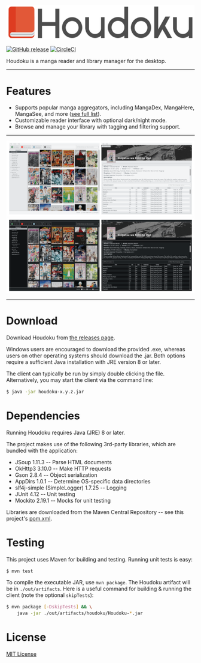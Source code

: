 ![Houdoku Header](/res/houdoku_header.png)

[![GitHub release](https://img.shields.io/github/release/xgi/houdoku.svg)](https://github.com/xgi/houdoku/releases) 
[![CircleCI](https://circleci.com/gh/xgi/houdoku/tree/master.svg?style=svg)](https://circleci.com/gh/xgi/houdoku/tree/master)

Houdoku is a manga reader and library manager for the desktop.

---

# Features

* Supports popular manga aggregators, including MangaDex, MangaHere, MangaSee, and more
([see full list](https://github.com/xgi/houdoku/blob/master/supported_sources.txt)).
* Customizable reader interface with optional dark/night mode.
* Browse and manage your library with tagging and filtering support.

---

![Screenshots (light)](/res/screenshots_light.png)
![Screenshots (dark)](/res/screenshots_dark.png)

---

# Download

Download Houdoku from [the releases page](https://github.com/xgi/houdoku/releases).

Windows users are encouraged to download the provided .exe, whereas users on other operating
systems should download the .jar. Both options require a sufficient Java installation with JRE
version 8 or later.

The client can typically be run by simply double clicking the file. Alternatively, you may start
the client via the command line:

```bash
$ java -jar houdoku-x.y.z.jar
```

# Dependencies

Running Houdoku requires Java (JRE) 8 or later.

The project makes use of the following 3rd-party libraries, which are bundled with the application:

* JSoup 1.11.3 -- Parse HTML documents
* OkHttp3 3.10.0 -- Make HTTP requests
* Gson 2.8.4 -- Object serialization
* AppDirs 1.0.1 -- Determine OS-specific data directories
* slf4j-simple (SimpleLogger) 1.7.25 -- Logging
* JUnit 4.12 -- Unit testing
* Mockito 2.19.1 -- Mocks for unit testing

Libraries are downloaded from the Maven Central Repository -- see this project's [pom.xml](https://github.com/xgi/houdoku/blob/master/pom.xml).

# Testing

This project uses Maven for building and testing. Running unit tests is easy:

```bash
$ mvn test
```

To compile the executable JAR, use `mvn package`. The Houdoku artifact will be in
`./out/artifacts`. Here is a useful command for building & running the client (note the
optional `skipTests`):

```bash
$ mvn package [-DskipTests] && \
    java -jar ./out/artifacts/houdoku/Houdoku-*.jar
```

# License

[MIT License](https://github.com/xgi/houdoku/blob/master/LICENSE.txt)
